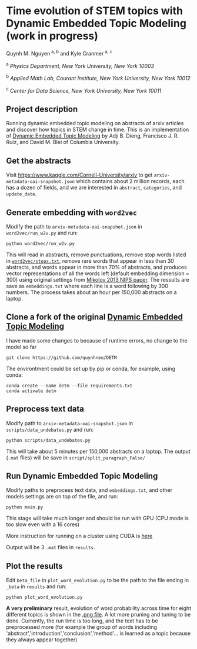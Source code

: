 # Time evolution of STEM topics with Dynamic Embedded Topic Modeling (work in progress)
Quynh M. Nguyen<sup> a, b</sup> and Kyle Cranmer<sup> a, c</sup>

<sup> a</sup> _Physics Department, New York University, New York 10003_

<sup> b</sup> _Applied Math Lab, Courant Institute, New York University, New York 10012_

<sup> c</sup> _Center for Data Science, New York University, New York 10011_

## Project description
Running dynamic embedded topic modeling on abstracts of arxiv articles and discover how topics in STEM change in time. This is an implementation of [Dynamic Embedded Topic Modeling](https://github.com/adjidieng/DETM) by Adji B. Dieng, Francisco J. R. Ruiz, and David M. Blei of Columbia University. 

## Get the abstracts 
Visit https://www.kaggle.com/Cornell-University/arxiv to get `arxiv-metadata-oai-snapshot.json` which contains about 2 million records, each has a dozen of fields, and we are interested in `abstract`, `categories`, and `update_date`.

## Generate embedding with `word2vec` 
Modify the path to `arxiv-metadata-oai-snapshot.json` in `word2vec/run_w2v.py` and run:
  
```
python word2vec/run_w2v.py
```

This will read in abstracts, remove punctuations, remove stop words listed in [`word2vec/stops.txt`](https://github.com/quynhneo/detm-arxiv/blob/master/word2vec/stops.txt), remove rare words that appear in less than 30 abstracts, and words appear in more than 70% of abstracts, and produces vector representations of all the words left (default embedding dimension = 300) using original settings from [Mikolov 2013 NIPS paper](https://arxiv.org/pdf/1310.4546.pdf). The ressults are save as `embeddings.txt` where each line is a word following by 300 numbers. The process takes about an hour per 150,000 abstracts on a laptop. 

## Clone a fork of the original [Dynamic Embedded Topic Modeling](https://github.com/adjidieng/DETM)
I have made some changes to because of runtime errors, no change to the model so far
```
git clone https://github.com/quynhneo/DETM
```
The environtment could be set up by pip or conda, for example, using conda:
```
conda create --name detm --file requirements.txt 
conda activate detm
```

## Preprocess text data 
Modify  path to  `arxiv-metadata-oai-snapshot.json` in `scripts/data_undebates.py` and run:
```
python scripts/data_undebates.py
```
This will take about 5 minutes per 150,000 abstracts on a laptop. The output (`.mat` files) will be save in `script/split_paragraph_False/`
## Run Dynamic Embedded Topic Modeling 
Modify paths to preprocess text data, and `embeddings.txt`, and other models settings are on top of the file, and run:

```
python main.py
``` 
 This stage will take much longer and should be run with GPU (CPU mode is too slow even with a 16 cores)

More instruction for running on a cluster using CUDA is [here](https://github.com/quynhneo/detm-arxiv/blob/master/docs/singularity_slurm.md)

Output will be 3 `.mat` files in `results`. 
## Plot the results
Edit `beta_file` in `plot_word_evolution.py` to be the path to the file ending in `_beta` in `results` and run:
```
python plot_word_evolution.py 
```


**A very preliminary** result, evolution of word probability across time for eight different topics is shown in the [.png file](https://github.com/quynhneo/detm-arxiv/blob/master/detm_un_K_50_Htheta_800_Optim_adam_Clip_0.0_ThetaAct_relu_Lr_0.005_Bsz_1000_RhoSize_300_L_3_minDF_100_trainEmbeddings_1_beta.png). A lot more pruning and tuning to be done. Currently, the run time is too long, and the text has to be preprocessed more (for example the group of words including  'abstract','introduction','conclusion','method'... is learned as a topic because they always appear together)  

